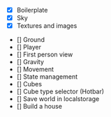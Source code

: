 - [x] Boilerplate
- [x] Sky
- [x] Textures and images
- [] Ground
- [] Player
- [] First person view
- [] Gravity
- [] Movement
- [] State management
- [] Cubes
- [] Cube type selector (Hotbar)
- [] Save world in localstorage
- [] Build a house